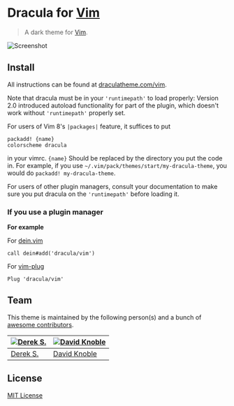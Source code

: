 # Dracula for [Vim](http://www.vim.org/)

> A dark theme for [Vim](http://www.vim.org/).

![Screenshot](https://draculatheme.com/assets/img/screenshots/vim.png)

## Install

All instructions can be found at
[draculatheme.com/vim](https://draculatheme.com/vim).

Note that dracula must be in your `'runtimepath'` to load properly: Version 2.0
introduced autoload functionality for part of the plugin, which doesn't work
without `'runtimepath'` properly set.

For users of Vim 8's `|packages|` feature, it suffices to put

    packadd! {name}
    colorscheme dracula

in your vimrc. `{name}` Should be replaced by the directory you put the code in.
For example, if you use `~/.vim/pack/themes/start/my-dracula-theme`, you would do
`packadd! my-dracula-theme`.

For users of other plugin managers, consult your documentation
to make sure you put dracula on the `'runtimepath'` before loading it.

### If you use a plugin manager

**For example**

For [dein.vim](https://github.com/Shougo/dein.vim)

`call dein#add('dracula/vim')`

For [vim-plug](https://github.com/junegunn/vim-plug)

`Plug 'dracula/vim'`

## Team

This theme is maintained by the following person(s) and a bunch of
[awesome contributors](https://github.com/dracula/vim/graphs/contributors).

| [![Derek S.](https://avatars3.githubusercontent.com/u/5240018?v=3&s=70)](https://github.com/dsifford) | [![David Knoble](https://avatars0.githubusercontent.com/u/22802209?v=4&s=70)](https://github.com/benknoble) |
| ----------------------------------------------------------------------------------------------------- | ----------------------------------------------------------------------------------------------------------- |
| [Derek S.](https://github.com/dsifford)                                                               | [David Knoble](https://github.com/benknoble)                                                                |

## License

[MIT License](./LICENSE)
